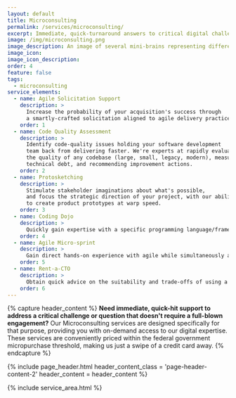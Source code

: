 ```yaml
---
layout: default
title: Microconsulting
permalink: /services/microconsulting/
excerpt: Immediate, quick-turnaround answers to critical digital challenges or questions.
image: /img/microconsulting.png
image_description: An image of several mini-brains representing different types of microconsulting services.
image_icon:
image_icon_description:
order: 4
feature: false
tags:
  - microconsulting
service_elements:
  - name: Agile Solicitation Support
    description: >
      Increase the probability of your acquisition's success through
      a smartly-crafted solicitation aligned to agile delivery practices. Our team of technical and acquisition experts thoroughly review and recommend improvements to your solicitation package.
    order: 1
  - name: Code Quality Assessment
    description: >
      Identify code-quality issues holding your software development
      team back from delivering faster. We're experts at rapidly evaluating
      the quality of any codebase (large, small, legacy, modern), measuring
      technical debt, and recommending improvement actions.
    order: 2
  - name: Protosketching
    description: >
      Stimulate stakeholder imaginations about what's possible,
      and focus the strategic direction of your project, with our ability
      to create product prototypes at warp speed.
    order: 3
  - name: Coding Dojo
    description: >
      Quickly gain expertise with a specific programming language/framework, development practice, or technology through one of our well-orchestrated mini-coding bootcamps.
    order: 4
  - name: Agile Micro-sprint
    description: >
      Gain direct hands-on experience with agile while simultaneously advancing the development of your software product through a facilitated multi-day agile workshop.
    order: 5
  - name: Rent-a-CTO
    description: >
      Obtain quick advice on the suitability and trade-offs of using a particular architectural pattern, delivery practice, or technology from one of our digital experts.
    order: 6
---
```


{% capture header_content %}
  <strong>Need immediate, quick-hit support to address a critical challenge or question that doesn't require a full-blown engagement?</strong> Our Microconsulting services are designed specifically for that purpose, providing you with on-demand access to our digital expertise. These services are conveniently priced within the federal government micropurchase threshold, making us just a swipe of a credit card away.
{% endcapture %}

{% include page_header.html
  header_content_class = 'page-header-content-2'
  header_content = header_content
%}

{% include service_area.html %}
